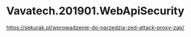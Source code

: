 # Vavatech.201901.WebApiSecurity
https://sekurak.pl/wprowadzenie-do-narzedzia-zed-attack-proxy-zap/

